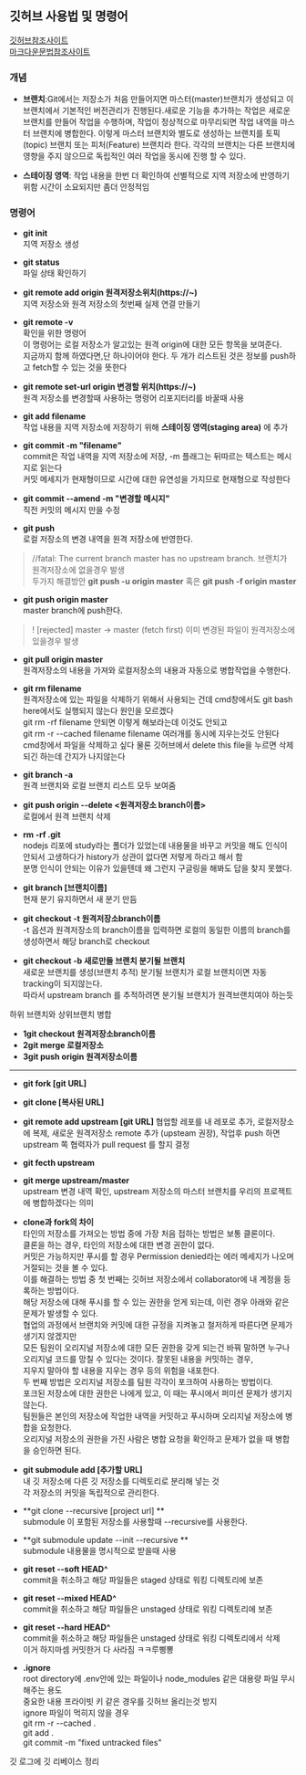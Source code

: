 ## 깃허브 사용법 및 명령어

[깃허브참조사이트](http://www.talkdev.net/git-%EA%B0%84%EB%8B%A8%ED%95%9C-%EC%82%AC%EC%9A%A9%EB%B2%95/)   
[마크다운문법참조사이트](https://heropy.blog/2017/09/30/markdown/)
### 개념

+ **브랜치**:Git에서는 저장소가 처음 만들어지면 마스터(master)브랜치가 생성되고 이 브랜치에서 기본적인 버전관리가 진행된다.새로운 기능을 추가하는 작업은 새로운 브랜치를 만들어 작업을 수행하며, 작업이 정상적으로 마무리되면 작업 내역을 마스터 브랜치에 병합한다. 이렇게 마스터 브랜치와 별도로 생성하는 브랜치를 토픽(topic) 브랜치 또는 피처(Feature) 브랜치라 한다. 각각의 브랜치는 다른 브랜치에 영향을 주지 않으므로 독립적인 여러 작업을 동시에 진행 할 수 있다.

+ **스테이징 영역**: 작업 내용을 한번 더 확인하여 선별적으로 지역 저장소에 반영하기 위함 시간이 소요되지만 좀더 안정적임
### 명령어
- **git init**   
지역 저장소 생성   

- **git status**   
파일 상태 확인하기   

- **git remote add origin 원격저장소위치(https://~)**   
지역 저장소와 원격 저장소의 첫번째 실제 연결 만들기   

- **git remote -v**   
확인을 위한 명령어   
이 명령어는 로컬 저장소가 알고있는 원격 origin에 대한 모든 항목을 보여준다.   
지금까지 함께 하였다면,단 하나이어야 한다. 두 개가 리스트된 것은 정보를 push하고 fetch할 수 있는 것을 뜻한다

- **git remote set-url origin 변경할 위치(https://~)**   
원격 저장소를 변경할때 사용하는 명령어 리포지터리를 바꿀때 사용    

- **git add filename**   
작업 내용을 지역 저장소에 저장하기 위해 **스테이징 영역(staging area)** 에 추가   

- **git commit -m "filename"**   
commit은 작업 내역을 지역 저장소에 저장, -m 플래그는 뒤따르는 텍스트는 메시지로 읽는다   
커밋 메세지가 현재형이므로 시간에 대한 유연성을 가지므로 현재형으로 작성한다   

- **git commit --amend -m "변경할 메시지"**  
직전 커밋의 메시지 만을 수정  

- **git push**   
로컬 저장소의 변경 내역을 원격 저장소에 반영한다.   
 > //fatal: The current branch master has no upstream branch. 브랜치가 원격저장소에 없을경우 발생   
 > 두가지 해결방안 **git push -u origin master** 혹은 **git push -f origin master**   
  

- **git push origin master**   
master branch에 push한다.   
> ! [rejected]        master -> master (fetch first) 이미 변경된 파일이 원격저장소에 있을경우 발생   

- **git pull origin master**   
원격저장소의 내용을 가져와 로컬저장소의 내용과 자동으로 병합작업을 수행한다.


- **git rm filename**   
원격저장소에 있는 파일을 삭제하기 위해서 사용되는 건데 cmd창에서도 git bash here에서도 실행되지 않는다 원인을 모르겠다   
git rm -rf filename 안되면 이렇게 해보라는데 이것도 안되고   
git rm -r --cached filename filename 여러개를 동시에 지우는것도 안된다   
cmd창에서 파일을 삭제하고 싶다 물론 깃허브에서 delete this file을 누르면 삭제되긴 하는데 간지가 나지않는다   

- **git branch -a**   
원격 브랜치와 로컬 브랜치 리스트 모두 보여줌

- **git push origin --delete <원격저장소 branch이름>**  
로컬에서 원격 브랜치 삭제  

- **rm -rf .git**  
nodejs 리포에 study라는 폴더가 있었는데 내용물을 바꾸고 커밋을 해도 인식이 안되서 고생하다가 history가 상관이 없다면 저렇게 하라고 해서 함  
분명 인식이 안되는 이유가 있을텐데 왜 그런지 구글링을 해봐도 답을 찾지 못했다.  

- **git branch [브랜치이름]**  
현재 분기 유지하면서 새 분기 만듬  

- **git checkout -t 원격저장소branch이름**   
-t 옵션과 원격저장소의 branch이름을 입력하면 로컬의 동일한 이름의 branch를 생성하면서 해당 branch로 checkout   

- **git checkout -b 새로만들 브랜치 분기될 브랜치**   
새로운 브랜치를 생성(브랜치 추적) 분기될 브랜치가 로컬 브랜치이면 자동 tracking이 되지않는다.  
따라서 upstream branch 를 추적하려면 분기될 브랜치가 원격브랜치여야 하는듯  

   
하위 브랜치와 상위브랜치 병합   
- **1git checkout 원격저장소branch이름**   
- **2git merge 로컬저장소**   
- **3git push origin 원격저장소이름**   
---
- **git fork [git URL]**  
- **git clone [복사된 URL]**  
- **git remote add upstream [git URL]**
협업할 레포를 내 레포로 추가, 로컬저장소에 복제, 새로운 원격저장소 remote 추가 (upsteam 권장), 작업후 push 하면   
upstream 쪽 협력자가 pull request 를 할지 결정  

- **git fecth upstream**
- **git merge upstream/master**  
upstream 변경 내역 확인, upstream 저장소의 마스터 브랜치를 우리의 프로젝트에 병합하겠다는 의미   

- **clone과 fork의 차이**   
타인의 저장소를 가져오는 방법 중에 가장 처음 접하는 방법은 보통 클론이다.  
클론을 하는 경우, 타인의 저장소에 대한 변경 권한이 없다.  
커밋은 가능하지만 푸시를 할 경우 Permission denied라는 에러 메세지가 나오며 거절되는 것을 볼 수 있다.  
이를 해결하는 방법 중 첫 번째는 깃허브 저장소에서 collaborator에 내 계정을 등록하는 방법이다.   
해당 저장소에 대해 푸시를 할 수 있는 권한을 얻게 되는데, 이런 경우 아래와 같은 문제가 발생할 수 있다.  
협업의 과정에서 브랜치와 커밋에 대한 규정을 지켜놓고 철저하게 따른다면 문제가 생기지 않겠지만   
모든 팀원이 오리지널 저장소에 대한 모든 권한을 갖게 되는건 바꿔 말하면 누구나 오리지널 코드를 망칠 수 있다는 것이다. 
잘못된 내용을 커밋하는 경우,  
지우지 말아야 할 내용을 지우는 경우 등의 위험을 내포한다.   
두 번째 방법은 오리지널 저장소를 팀원 각각이 포크하여 사용하는 방법이다.   
포크된 저장소에 대한 권한은 나에게 있고, 이 때는 푸시에서 퍼미션 문제가 생기지 않는다.   
팀원들은 본인의 저장소에 작업한 내역을 커밋하고 푸시하며 오리지널 저장소에 병합을 요청한다.   
오리지널 저장소의 권한을 가진 사람은 병합 요청을 확인하고 문제가 없을 때 병합을 승인하면 된다.   

- **git submodule add [추가할 URL]**  
내 깃 저장소에 다른 깃 저장소를 디렉토리로 분리해 넣는 것    
각 저장소의 커밋을 독립적으로 관리한다.

- **git clone --recursive [project url] **   
submodule 이 포함된 저장소를 사용할때 --recursive를 사용한다.

- **git submodule update --init --recursive **  
submodule 내용물을 명시적으로 받을때 사용  

- **git reset --soft HEAD^**  
commit을 취소하고 해당 파일들은 staged 상태로 워킹 디렉토리에 보존  

- **git reset --mixed HEAD^**  
commit을 취소하고 해당 파일들은 unstaged 상태로 워킹 디렉토리에 보존  

- **git reset --hard HEAD^**  
commit을 취소하고 해당 파일들은 unstaged 상태로 워킹 디렉토리에서 삭제  
이거 하지마셈 커밋한거 다 사라짐 ㅋㅋ루삥뽕  

- **.ignore**  
root directory에 .env안에 있는 파일이나 node_modules 같은 대용량 파일 무시해주는 용도  
중요한 내용 프라이빗 키 같은 경우를 깃허브 올리는것 방지  
ignore 파일이 먹히지 않을 경우  
git rm -r --cached .  
git add .  
git commit -m "fixed untracked files"  

 


깃 로그에 깃 리베이스 정리
